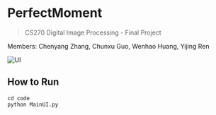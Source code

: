 # PerfectMoment

> CS270 Digital Image Processing - Final Project

Members: Chenyang Zhang, Chunxu Guo, Wenhao Huang, Yijing Ren

![UI](./result/UI.png)

## How to Run

```
cd code
python MainUI.py
```

